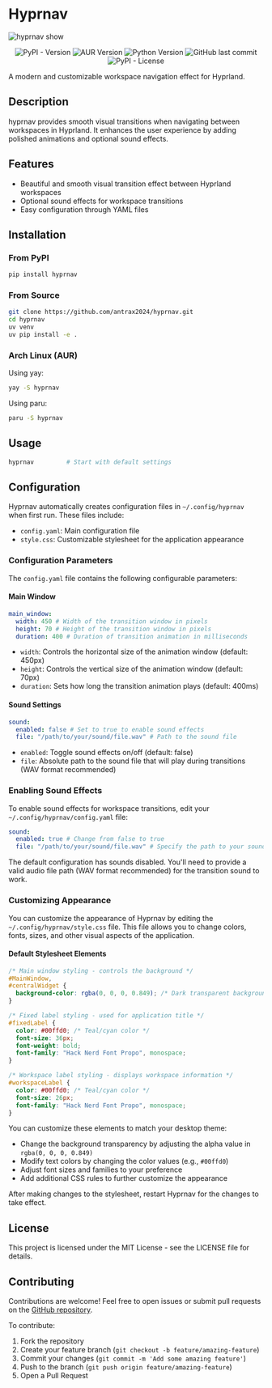 # Hyprnav

![hyprnav show](gif/hyprnav-show.gif)

<div align="center">
  <span>
    <img alt="PyPI - Version" src="https://img.shields.io/pypi/v/dockmate">
    <img alt="AUR Version" src="https://img.shields.io/aur/version/dockmate">
    <img src="https://img.shields.io/python/required-version-toml?tomlFilePath=https%3A%2F%2Fraw.githubusercontent.com%2Fantrax2024%2Fdockmate%2Frefs%2Fheads%2Fmain%2Fpyproject.toml" alt="Python Version" />
    <img alt="GitHub last commit" src="https://img.shields.io/github/last-commit/antrax2024/dockmate">
    <img alt="PyPI - License" src="https://img.shields.io/pypi/l/dockmate">
  </span>
</div>

A modern and customizable workspace navigation effect for Hyprland.

## Description

hyprnav provides smooth visual transitions when navigating between workspaces in Hyprland. It enhances the user experience by adding polished animations and optional sound effects.

## Features

- Beautiful and smooth visual transition effect between Hyprland workspaces
- Optional sound effects for workspace transitions
- Easy configuration through YAML files

## Installation

### From PyPI

```bash
pip install hyprnav
```

### From Source

```bash
git clone https://github.com/antrax2024/hyprnav.git
cd hyprnav
uv venv
uv pip install -e .
```

### Arch Linux (AUR)

Using yay:

```bash
yay -S hyprnav
```

Using paru:

```bash
paru -S hyprnav
```

## Usage

```bash
hyprnav         # Start with default settings
```

## Configuration

Hyprnav automatically creates configuration files in `~/.config/hyprnav` when first run. These files include:

- `config.yaml`: Main configuration file
- `style.css`: Customizable stylesheet for the application appearance

### Configuration Parameters

The `config.yaml` file contains the following configurable parameters:

#### Main Window

```yaml
main_window:
  width: 450 # Width of the transition window in pixels
  height: 70 # Height of the transition window in pixels
  duration: 400 # Duration of transition animation in milliseconds
```

- `width`: Controls the horizontal size of the animation window (default: 450px)
- `height`: Controls the vertical size of the animation window (default: 70px)
- `duration`: Sets how long the transition animation plays (default: 400ms)

#### Sound Settings

```yaml
sound:
  enabled: false # Set to true to enable sound effects
  file: "/path/to/your/sound/file.wav" # Path to the sound file
```

- `enabled`: Toggle sound effects on/off (default: false)
- `file`: Absolute path to the sound file that will play during transitions (WAV format recommended)

### Enabling Sound Effects

To enable sound effects for workspace transitions, edit your `~/.config/hyprnav/config.yaml` file:

```yaml
sound:
  enabled: true # Change from false to true
  file: "/path/to/your/sound/file.wav" # Specify the path to your sound file
```

The default configuration has sounds disabled. You'll need to provide a valid audio file path (WAV format recommended) for the transition sound to work.

### Customizing Appearance

You can customize the appearance of Hyprnav by editing the `~/.config/hyprnav/style.css` file. This file allows you to change colors, fonts, sizes, and other visual aspects of the application.

#### Default Stylesheet Elements

```css
/* Main window styling - controls the background */
#MainWindow,
#centralWidget {
  background-color: rgba(0, 0, 0, 0.849); /* Dark transparent background */
}

/* Fixed label styling - used for application title */
#fixedLabel {
  color: #00ffd0; /* Teal/cyan color */
  font-size: 36px;
  font-weight: bold;
  font-family: "Hack Nerd Font Propo", monospace;
}

/* Workspace label styling - displays workspace information */
#workspaceLabel {
  color: #00ffd0; /* Teal/cyan color */
  font-size: 26px;
  font-family: "Hack Nerd Font Propo", monospace;
}
```

You can customize these elements to match your desktop theme:

- Change the background transparency by adjusting the alpha value in `rgba(0, 0, 0, 0.849)`
- Modify text colors by changing the color values (e.g., `#00ffd0`)
- Adjust font sizes and families to your preference
- Add additional CSS rules to further customize the appearance

After making changes to the stylesheet, restart Hyprnav for the changes to take effect.

## License

This project is licensed under the MIT License - see the LICENSE file for details.

## Contributing

Contributions are welcome! Feel free to open issues or submit pull requests on the [GitHub repository](https://github.com/antrax2024/hyprnav).

To contribute:

1. Fork the repository
2. Create your feature branch (`git checkout -b feature/amazing-feature`)
3. Commit your changes (`git commit -m 'Add some amazing feature'`)
4. Push to the branch (`git push origin feature/amazing-feature`)
5. Open a Pull Request

